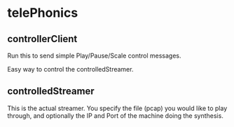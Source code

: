 # telePhonics

## controllerClient

Run this to send simple Play/Pause/Scale control messages.

Easy way to control the controlledStreamer.

## controlledStreamer

This is the actual streamer. You specify the file (pcap) you would like to play through, and optionally the IP and Port of the machine doing the synthesis.
